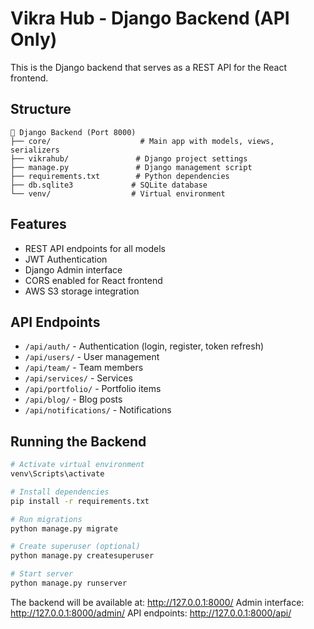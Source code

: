 # Vikra Hub - Django Backend (API Only)

This is the Django backend that serves as a REST API for the React frontend.

## Structure
```
📁 Django Backend (Port 8000)
├── core/                    # Main app with models, views, serializers
├── vikrahub/               # Django project settings
├── manage.py               # Django management script
├── requirements.txt        # Python dependencies
├── db.sqlite3             # SQLite database
└── venv/                  # Virtual environment
```

## Features
- REST API endpoints for all models
- JWT Authentication
- Django Admin interface
- CORS enabled for React frontend
- AWS S3 storage integration

## API Endpoints
- `/api/auth/` - Authentication (login, register, token refresh)
- `/api/users/` - User management
- `/api/team/` - Team members
- `/api/services/` - Services
- `/api/portfolio/` - Portfolio items
- `/api/blog/` - Blog posts
- `/api/notifications/` - Notifications

## Running the Backend
```bash
# Activate virtual environment
venv\Scripts\activate

# Install dependencies
pip install -r requirements.txt

# Run migrations
python manage.py migrate

# Create superuser (optional)
python manage.py createsuperuser

# Start server
python manage.py runserver
```

The backend will be available at: http://127.0.0.1:8000/
Admin interface: http://127.0.0.1:8000/admin/
API endpoints: http://127.0.0.1:8000/api/
